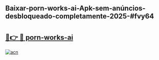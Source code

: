 ## Baixar-porn-works-ai-Apk-sem-anúncios-desbloqueado-completamente-2025-#fvy64

# <h2><a href="https://ainizakaria.my?title=porn-works-ai&ref=20M">🔗👉 🔴 porn-works-ai</a></h2>

[![acn](https://github.com/user-attachments/assets/0f9c940e-d8b0-45ae-aac7-cd30a18b3e1c)](https://ainizakaria.my?title=porn-works-ai&ref=20M)

